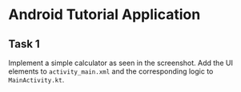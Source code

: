 # Android Tutorial Application
## Task 1
Implement a simple calculator as seen in the screenshot. Add the UI elements to `activity_main.xml` and the corresponding logic to `MainActivity.kt`.
